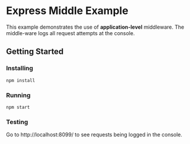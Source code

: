 # Express Middle Example
This example demonstrates the use of **application-level** middleware.  The middle-ware logs all request attempts at the console.

## Getting Started

### Installing
```
npm install
```
### Running
```
npm start
```
### Testing
Go to http://localhost:8099/ to see requests being logged in the console.
